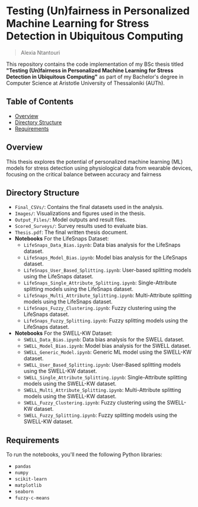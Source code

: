 # Testing (Un)fairness in Personalized Machine Learning for Stress Detection in Ubiquitous Computing
> Alexia Ntantouri

This repository contains the code implementation of my BSc thesis titled **"Testing (Un)fairness in Personalized Machine Learning for Stress Detection in Ubiquitous Computing"** as part of my Bachelor's degree in Computer Science at Aristotle University of Thessaloniki (AUTh).

## Table of Contents
- [Overview](#overview)
- [Directory Structure](#directory-structure)
- [Requirements](#requirements)

## Overview
This thesis explores the potential of personalized machine learning (ML) models for stress detection using physiological data from wearable devices, focusing on the critical balance between accuracy and fairness

## Directory Structure
- `Final_CSVs/`: Contains the final datasets used in the analysis.
- `Images/`: Visualizations and figures used in the thesis.
- `Output_Files/`: Model outputs and result files.
- `Scored_Surveys/`: Survey results used to evaluate bias.
- `Thesis.pdf`: The final written thesis document.
- **Notebooks** For the LifeSnaps Dataset:
  - `LifeSnaps_Data_Bias.ipynb`: Data bias analysis for the LifeSnaps dataset.
  - `LifeSnaps_Model_Bias.ipynb`: Model bias analysis for the LifeSnaps dataset.
  - `LifeSnaps_User_Based_Splitting.ipynb`: User-based splitting models using the LifeSnaps dataset.
  - `LifeSnaps_Single_Attribute_Splitting.ipynb`: Single-Attribute splitting models using the LifeSnaps dataset.
  - `LifeSnaps_Multi_Attribute_Splitting.ipynb`: Multi-Attribute splitting models using the LifeSnaps dataset.
  - `LifeSnaps_Fuzzy_Clustering.ipynb`: Fuzzy clustering using the LifeSnaps dataset.
  - `LifeSnaps_Fuzzy_Splitting.ipynb`: Fuzzy splitting models using the LifeSnaps dataset.
- **Notebooks** For the SWELL-KW Dataset:
  - `SWELL_Data_Bias.ipynb`: Data bias analysis for the SWELL dataset.
  - `SWELL_Model_Bias.ipynb`: Model bias analysis for the SWELL dataset.
  - `SWELL_Generic_Model.ipynb`: Generic ML model using the SWELL-KW dataset.
  - `SWELL_User_Based_Splitting.ipynb`: User-Based splitting models using the SWELL-KW dataset.
  - `SWELL_Single_Attribute_Splitting.ipynb`: Single-Attribute splitting models using the SWELL-KW dataset.
  - `SWELL_Multi_Attribute_Splitting.ipynb`: Multi-Attribute splitting models using the SWELL-KW dataset.
  - `SWELL_Fuzzy_Clustering.ipynb`: Fuzzy clustering using the SWELL-KW dataset.
  - `SWELL_Fuzzy_Splitting.ipynb`: Fuzzy splitting models using the SWELL-KW dataset.

## Requirements
To run the notebooks, you'll need the following Python libraries:
- `pandas`
- `numpy`
- `scikit-learn`
- `matplotlib`
- `seaborn`
- `fuzzy-c-means`
